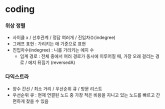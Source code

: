 # coding

### 위상 정렬
- 사이클 x / 선후관계 / 정답 여러개 / 진입차수(indegree)
- 그래프 표현 : 가리키는 애 기준으로 표현
- 진입차수(indegree) : 니를 가리키는 에지 수
  - 임계 경로 : 전체 중에서 여러 경로가 동시에 이루어질 때, 가장 오래 걸리는 경로 / 에지 뒤집기 (reversedA)

### 다익스트라
- 양수 간선 / 최소 거리 / 우선순위 큐 / 방문 리스트
- 우선순위 큐 : 현재 연결된 노드 중 가장 적은 비용을 지니고 있는 노드를 빠르고 간편하게 찾을 수 있음
